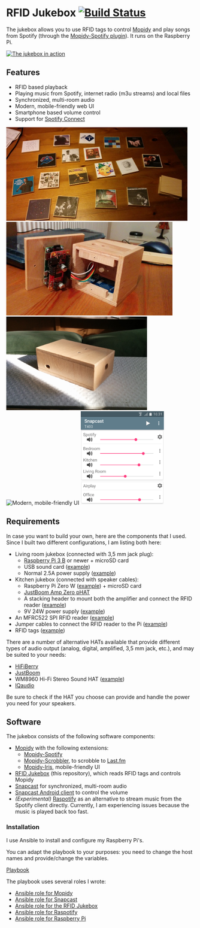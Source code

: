 # RFID Jukebox [![Build Status](https://travis-ci.com/scheleaap/rfid-jukebox.svg?branch=master)](https://travis-ci.com/scheleaap/rfid-jukebox)

The jukebox allows you to use RFID tags to control [Mopidy](https://mopidy.com/) and play songs from Spotify (through the [Mopidy-Spotify plugin](https://github.com/mopidy/mopidy-spotify)). It runs on the Raspberry Pi.

[![The jukebox in action](http://img.youtube.com/vi/uSX4JkK0TmM/0.jpg)](http://www.youtube.com/watch?v=uSX4JkK0TmM "RFID Jukebox Demo")

## Features

* RFID based playback
* Playing music from Spotify, internet radio (m3u streams) and local files
* Synchronized, multi-room audio
* Modern, mobile-friendly web UI
* Smartphone based volume control
* Support for [Spotify Connect](https://www.spotify.com/de/connect/)

<img src="doc/resources/albums_scaled.jpg" alt="Albums" height="250">
<img src="doc/resources/kitchen_scaled.jpg" alt="Kitchen jukebox" height="250">
<img src="doc/resources/living-room_scaled.jpg" alt="Living room jukebox" height="250">
<img src="https://raw.githubusercontent.com/jaedb/Iris/master/screenshot.jpg" alt="Modern, mobile-friendly UI" height="250">

<img src="https://raw.githubusercontent.com/badaix/snapcast/master/doc/snapcast_android_scaled.png" alt="Volume control with Snapcast" height="250">

## Requirements

In case you want to build your own, here are the components that I used. Since I built two different configurations, I am listing both here:
* Living room jukebox (connected with 3,5 mm jack plug):
  * [Raspberry Pi 3 B](https://www.raspberrypi.org/products/raspberry-pi-3-model-b/) or newer + microSD card
  * USB sound card
    ([example](https://www.amazon.de/dp/B00IRVQ0F8))
  * Normal 2.5A power supply ([example](https://www.raspberrypi.org/products/raspberry-pi-universal-power-supply/))
* Kitchen jukebox (connected with speaker cables):
  * Raspberry Pi Zero W
    ([example](https://www.berrybase.de/raspberry-pi-zero-wh)) + microSD card
  * [JustBoom Amp Zero pHAT](https://shop.justboom.co/products/justboom-amp-zero-phat)
  * A stacking header to mount both the amplifier and connect the RFID reader
    ([example](https://www.berrybase.de/raspberry-pi-co/raspberry-pi/bauelemente/stacking-header-f-252-r-raspberry-2x20-61-40-polig-rm-2-54))
  * 9V 24W power supply ([example](https://www.conrad.com/p/voltcraft-sps24-24w-mains-psu-adjustable-voltage-9-v-dc-12-v-dc-135-v-dc-15-v-dc-18-v-dc-20-v-dc-24-v-dc-1000-m-513003))
* An MFRC522 SPI RFID reader
  ([example](https://www.berrybase.de/raspberry-pi-co/sensoren-module/rfid-nfc/rfid-leseger-228-t-mit-spi-schnittstelle-inkl.-karte-dongle))
* Jumper cables to connect the RFID reader to the Pi
  ([example](https://www.berrybase.de/raspberry-pi-co/raspberry-pi/kabel-adapter/gpio-csi-dsi-kabel/40pin-jumper/dupont-kabel-female-150-female-trennbar))
* RFID tags
  ([example](https://www.berrybase.de/raspberry-pi-co/sensoren-module/rfid-nfc/rfid-aufkleber-rund-248-30mm-13-56mhz-1kb))

There are a number of alternative HATs available that provide different types of audio output (analog, digital, amplified, 3,5 mm jack, etc.), and may be suited to your needs:
* [HiFiBerry](https://www.hifiberry.com/)
* [JustBoom](https://www.justboom.co/)
* WM8960 Hi-Fi Stereo Sound HAT ([example](https://www.berrybase.de/raspberry-pi-co/raspberry-pi/gpio-hats-phats/audio/wm8960-hi-fi-stereo-sound-hat-f-252-r-raspberry-pi))
* [IQaudio](https://www.raspberrypi.org/blog/iqaudio-is-now-raspberry-pi/)

Be sure to check if the HAT you choose can provide and handle the power you need for your speakers.


## Software

The jukebox consists of the following software components:
* [Mopidy](https://mopidy.com/) with the following extensions:
  * [Mopidy-Spotify](https://mopidy.com/ext/spotify/)
  * [Mopidy-Scrobbler](https://mopidy.com/ext/scrobbler/), to scrobble to [Last.fm](https://www.last.fm/)
  * [Mopidy-Iris](https://mopidy.com/ext/iris/), mobile-friendly UI
* [RFID Jukebox](https://github.com/scheleaap/rfid-jukebox) (this repository), which reads RFID tags and controls Mopidy
* [Snapcast](https://github.com/badaix/snapcast) for synchronized, multi-room audio
* [Snapcast Android client](https://play.google.com/store/apps/details?id=de.badaix.snapcast&hl=nl&gl=US) to control the volume
* _(Experimental)_ [Raspotify](https://github.com/dtcooper/raspotify) as an alternative to stream music from the Spotify client directly. Currently, I am experiencing issues because the music is played back too fast.


### Installation

I use Ansible to install and configure my Raspberry Pi's.

You can adapt the playbook to your purposes:
you need to change the host names and provide/change the variables.

[Playbook](https://github.com/scheleaap/home-infrastructure)

The playbook uses several roles I wrote:

* [Ansible role for Mopidy](https://github.com/scheleaap/ansible-role-mopidy)
* [Ansible role for Snapcast](https://github.com/scheleaap/ansible-role-snapcast)
* [Ansible role for the RFID Jukebox](https://github.com/scheleaap/ansible-role-rfid-jukebox)
* [Ansible role for Raspotify](https://github.com/scheleaap/ansible-role-raspotify)
* [Ansible role for Raspberry Pi](https://github.com/scheleaap/ansible-role-raspberrypi)

